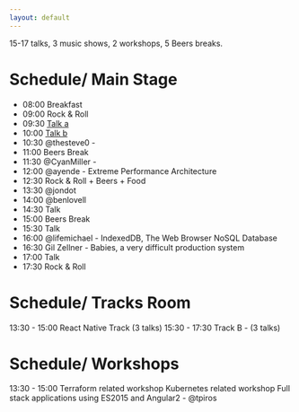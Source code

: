 ```yaml
---
layout: default
---
```

15-17 talks, 3 music shows, 2 workshops, 5 Beers breaks. 

# Schedule/ Main Stage
- 08:00 Breakfast
- 09:00 Rock & Roll
- 09:30 <a href="{{ '/talks#talk-a' | prepend: site.baseurl }}" class="c4wd-xxxx">Talk a</a>
- 10:00 <a href="{{ '/talks#talk-b' | prepend: site.baseurl }}" class="c4wd-xxxx">Talk b</a>
- 10:30 @thesteve0 - 
- 11:00 Beers Break
- 11:30 @CyanMiller - 
- 12:00 @ayende - Extreme Performance Architecture 
- 12:30 Rock & Roll + Beers + Food
- 13:30 @jondot 
- 14:00 @benlovell 
- 14:30 Talk 
- 15:00 Beers Break
- 15:30 Talk 
- 16:00 @lifemichael - IndexedDB, The Web Browser NoSQL Database 
- 16:30 Gil Zellner  - Babies, a very difficult production system 
- 17:00 Talk 
- 17:30 Rock & Roll

# Schedule/ Tracks Room

13:30 - 15:00 React Native Track (3 talks)
15:30 - 17:30 Track B - (3 talks)

# Schedule/ Workshops

13:30 - 15:00 Terraform related workshop
Kubernetes related workshop
Full stack applications using ES2015 and Angular2 - @tpiros 


